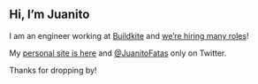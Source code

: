 ## Hi, I’m Juanito

I am an engineer working at [Buildkite] and [we’re hiring many roles](https://buildkite.com/careers)!

My [personal site is here](https://juanitofatas.com) and [@JuanitoFatas](https://twitter.com/JuanitoFatas) only on Twitter.

Thanks for dropping by!

[Buildkite]: https://buildkite.com/home
